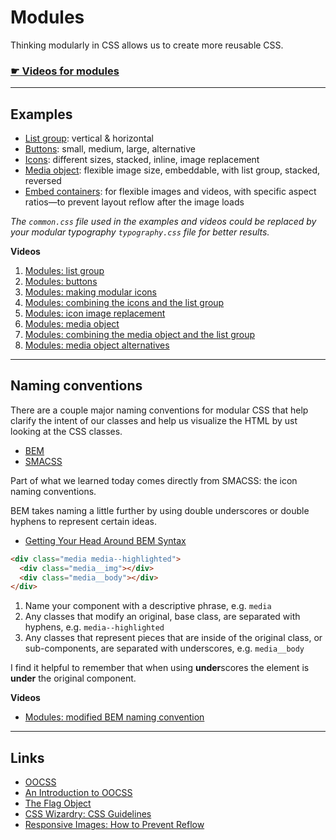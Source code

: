 # Modules

Thinking modularly in CSS allows us to create more reusable CSS.

### [☛ Videos for modules](https://www.youtube.com/playlist?list=PLWjCJDeWfDddIWwftJxBqtHpw8CbFMXsa)

---

## Examples

- [List group](list-group.html): vertical & horizontal
- [Buttons](buttons.html): small, medium, large, alternative
- [Icons](icons.html): different sizes, stacked, inline, image replacement
- [Media object](media-object.html): flexible image size, embeddable, with list group, stacked, reversed
- [Embed containers](embed.html): for flexible images and videos, with specific aspect ratios—to prevent layout reflow after the image loads

*The `common.css` file used in the examples and videos could be replaced by your modular typography `typography.css` file for better results.*

**Videos**

1. [Modules: list group](https://www.youtube.com/watch?v=Kcd1742iCVA&list=PLWjCJDeWfDddIWwftJxBqtHpw8CbFMXsa&index=1)
2. [Modules: buttons](https://www.youtube.com/watch?v=u4yYGmI2-Qk&list=PLWjCJDeWfDddIWwftJxBqtHpw8CbFMXsa&index=2)
3. [Modules: making modular icons](https://www.youtube.com/watch?v=s8198ThMOgA&list=PLWjCJDeWfDddIWwftJxBqtHpw8CbFMXsa&index=6)
4. [Modules: combining the icons and the list group](https://www.youtube.com/watch?v=zfUErXraYCc&list=PLWjCJDeWfDddIWwftJxBqtHpw8CbFMXsa&index=7)
5. [Modules: icon image replacement](https://www.youtube.com/watch?v=bv6OQ6X5xWY&list=PLWjCJDeWfDddIWwftJxBqtHpw8CbFMXsa&index=8)
6. [Modules: media object](https://www.youtube.com/watch?v=bE0VpK1SjUc&list=PLWjCJDeWfDddIWwftJxBqtHpw8CbFMXsa&index=3)
7. [Modules: combining the media object and the list group](https://www.youtube.com/watch?v=V4QQFVa2Dok&list=PLWjCJDeWfDddIWwftJxBqtHpw8CbFMXsa&index=4)
8. [Modules: media object alternatives](https://www.youtube.com/watch?v=TTTrGPlIBJ8&list=PLWjCJDeWfDddIWwftJxBqtHpw8CbFMXsa&index=5)

---

## Naming conventions

There are a couple major naming conventions for modular CSS that help clarify the intent of our classes and help us visualize the HTML by ust looking at the CSS classes.

- [BEM](http://bem.info/)
- [SMACSS](http://smacss.com/)

Part of what we learned today comes directly from SMACSS: the icon naming conventions.

BEM takes naming a little further by using double underscores or double hyphens to represent certain ideas.

- [Getting Your Head Around BEM Syntax](http://csswizardry.com/2013/01/mindbemding-getting-your-head-round-bem-syntax/)

```html
<div class="media media--highlighted">
  <div class="media__img"></div>
  <div class="media__body"></div>
</div>
```

1. Name your component with a descriptive phrase, e.g. `media`
2. Any classes that modify an original, base class, are separated with hyphens, e.g. `media--highlighted`
3. Any classes that represent pieces that are inside of the original class, or sub-components, are separated with underscores, e.g. `media__body`

I find it helpful to remember that when using **under**scores the element is **under** the original component.

**Videos**

- [Modules: modified BEM naming convention](https://www.youtube.com/watch?v=TmxQ_Ecpk0&list=PLWjCJDeWfDddIWwftJxBqtHpw8CbFMXsa&index=9)

---

## Links

- [OOCSS](https://github.com/stubbornella/oocss/wiki)
- [An Introduction to OOCSS](http://coding.smashingmagazine.com/2011/12/12/an-introduction-to-object-oriented-css-oocss/)
- [The Flag Object](http://csswizardry.com/2013/05/the-flag-object/)
- [CSS Wizardry: CSS Guidelines](https://github.com/csswizardry/CSS-Guidelines)
- [Responsive Images: How to Prevent Reflow](http://andmag.se/2012/10/responsive-images-how-to-prevent-reflow/)
